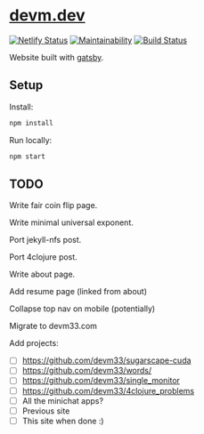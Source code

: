 # [devm.dev](https://devm.dev)

[![Netlify Status](https://api.netlify.com/api/v1/badges/7c1054b3-a5b5-4cd8-9b54-b67cee3fdc11/deploy-status)](https://app.netlify.com/sites/devm/deploys)
[![Maintainability](https://api.codeclimate.com/v1/badges/06a61da19a537a146da0/maintainability)](https://codeclimate.com/github/devm33/devm.dev)
[![Build Status](https://travis-ci.org/devm33/devm.dev.svg?branch=master)](https://travis-ci.org/devm33/devm.dev)

Website built with [gatsby](https://www.gatsbyjs.org).

## Setup

Install:

```sh
npm install
```

Run locally:

```sh
npm start
```

## TODO

Write fair coin flip page.

Write minimal universal exponent.

Port jekyll-nfs post.

Port 4clojure post.

Write about page.

Add resume page (linked from about)

Collapse top nav on mobile (potentially)

Migrate to devm33.com

Add projects:

- [ ] https://github.com/devm33/sugarscape-cuda
- [ ] https://github.com/devm33/words/
- [ ] https://github.com/devm33/single_monitor
- [ ] https://github.com/devm33/4clojure_problems
- [ ] All the minichat apps?
- [ ] Previous site
- [ ] This site when done :)

